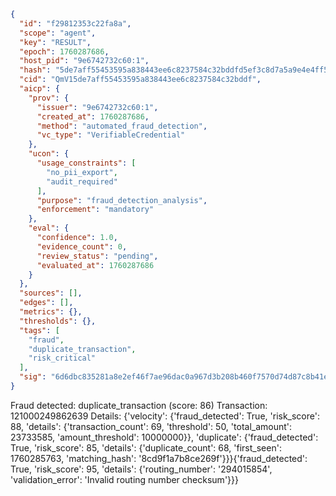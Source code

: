 ```json
{
  "id": "f29812353c22fa8a",
  "scope": "agent",
  "key": "RESULT",
  "epoch": 1760287686,
  "host_pid": "9e6742732c60:1",
  "hash": "5de7aff55453595a838443ee6c8237584c32bddfd5ef3c8d7a5a9e4e4ff592c8",
  "cid": "QmV15de7aff55453595a838443ee6c8237584c32bddf",
  "aicp": {
    "prov": {
      "issuer": "9e6742732c60:1",
      "created_at": 1760287686,
      "method": "automated_fraud_detection",
      "vc_type": "VerifiableCredential"
    },
    "ucon": {
      "usage_constraints": [
        "no_pii_export",
        "audit_required"
      ],
      "purpose": "fraud_detection_analysis",
      "enforcement": "mandatory"
    },
    "eval": {
      "confidence": 1.0,
      "evidence_count": 0,
      "review_status": "pending",
      "evaluated_at": 1760287686
    }
  },
  "sources": [],
  "edges": [],
  "metrics": {},
  "thresholds": {},
  "tags": [
    "fraud",
    "duplicate_transaction",
    "risk_critical"
  ],
  "sig": "6d6dbc835281a8e2ef46f7ae96dac0a967d3b208b460f7570d74d87c8b41e2ae"
}
```

Fraud detected: duplicate_transaction (score: 86)
Transaction: 121000249862639
Details: {'velocity': {'fraud_detected': True, 'risk_score': 88, 'details': {'transaction_count': 69, 'threshold': 50, 'total_amount': 23733585, 'amount_threshold': 10000000}}, 'duplicate': {'fraud_detected': True, 'risk_score': 85, 'details': {'duplicate_count': 68, 'first_seen': 1760285763, 'matching_hash': '8cd9f1a7b8ce269f'}}}{'fraud_detected': True, 'risk_score': 95, 'details': {'routing_number': '294015854', 'validation_error': 'Invalid routing number checksum'}}}
